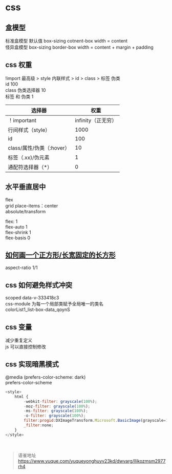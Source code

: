 # css
## 盒模型

标准盒模型 默认值 box-sizing cotnent-box width = content  
怪异盒模型 box-sizing border-box width = content + margin + padding

## css 权重

!import 最高级 > style 内联样式 > id > class > 标签 伪类  
id 100  
class 伪类选择器 10  
标签 和 伪类 1

| **选择器**                | **权重**           |
| ------------------------- | ------------------ |
| ！important               | infinity（正无穷） |
| 行间样式（style）         | 1000               |
| id                        | 100                |
| class/属性/伪类（:hover） | 10                 |
| 标签（.xx)/伪元素         | 1                  |
| 通配符选择器（\*）        | 0                  |

## 水平垂直居中

flex  
grid place-items：center  
absolute/transform

flex: 1  
flex-auto 1  
flex-shrink 1  
flex-basis 0

## [如何画一个正方形/长宽固定的长方形](https://github.com/shfshanyue/Daily-Question/issues/547)

aspect-ratio 1/1

## css 如何避免样式冲突

scoped data-v-333418c3  
css-module 为每一个局部类赋予全局唯一的类名  
colorList1_list-box-data_qoynS

## css 变量

减少重复定义  
js 可以直接控制修改

## css 实现暗黑模式

@media (prefers-color-scheme: dark)  
prefers-color-scheme

```javascript
<style>
    html {
        -webkit-filter: grayscale(100%);
        -moz-filter: grayscale(100%);
        -ms-filter: grayscale(100%);
        -o-filter: grayscale(100%);
        filter:progid:DXImageTransform.Microsoft.BasicImage(grayscale=1);
        _filter:none;
    }
</style>
```

<br>
  
> 语雀地址 https://www.yuque.com/yuqueyonghuyv23kd/dwvarg/llikozmsm2977rh4